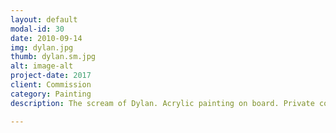 ```yaml
---
layout: default
modal-id: 30
date: 2010-09-14
img: dylan.jpg
thumb: dylan.sm.jpg
alt: image-alt
project-date: 2017
client: Commission
category: Painting
description: The scream of Dylan. Acrylic painting on board. Private collection.

---
```

